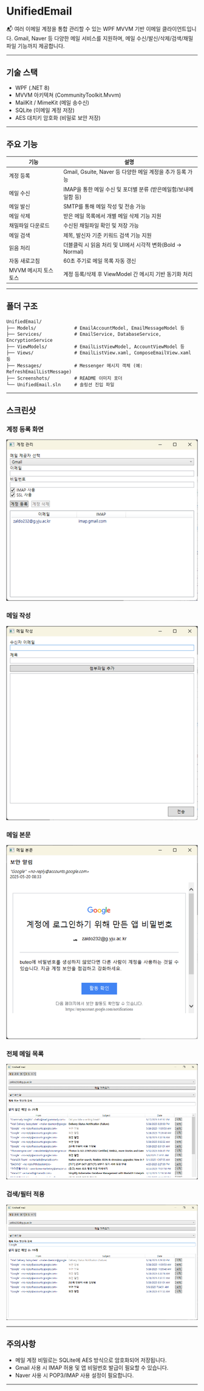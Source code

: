 # UnifiedEmail

📬 여러 이메일 계정을 통합 관리할 수 있는 WPF MVVM 기반 이메일 클라이언트입니다. Gmail, Naver 등 다양한 메일 서비스를 지원하며, 메일 수신/발신/삭제/검색/채밀파일 기능까지 제공합니다.

---

## 기술 스택

* WPF (.NET 8)
* MVVM 아키텍쳐 (CommunityToolkit.Mvvm)
* MailKit / MimeKit (메일 송수신)
* SQLite (이메일 계정 저장)
* AES 대치키 암호화 (비밀로 보안 저장)

---

## 주요 기능

| 기능            | 설명                                         |
| ------------- | ------------------------------------------ |
| 계정 등록         | Gmail, Gsuite, Naver 등 다양한 메일 계정을 추가 등록 가능 |
| 메일 수신         | IMAP을 통한 메일 수신 및 포더별 분류 (받은메일함/보내메일함 등)    |
| 메일 발신         | SMTP를 통해 메일 작성 및 전송 가능                     |
| 메일 삭제         | 받은 메일 목록에서 개별 메일 삭제 기능 지원                  |
| 채밀파일 다운로드     | 수신된 채밀파일 확인 및 저장 가능                        |
| 메일 검색         | 제목, 발신자 기준 키워드 검색 기능 지원                    |
| 읽음 처리         | 더블클릭 시 읽음 처리 및 UI에서 시각적 변화(Bold → Normal)  |
| 자동 새로고침       | 60초 주기로 메일 목록 자동 갱신                        |
| MVVM 메시지 토스토스 | 계정 등록/삭제 후 ViewModel 간 메시지 기반 동기화 처리       |

---

## 폴더 구조

```
UnifiedEmail/
├── Models/              # EmailAccountModel, EmailMessageModel 등
├── Services/            # EmailService, DatabaseService, EncryptionService
├── ViewModels/          # EmailListViewModel, AccountViewModel 등
├── Views/               # EmailListView.xaml, ComposeEmailView.xaml 등
├── Messages/            # Messenger 메시지 객체 (예: RefreshEmailListMessage)
├── Screenshots/         # README 이미지 포더
└── UnifiedEmail.sln     # 솔링션 진입 파일
```

---

## 스크린샷

### 계정 등록 화면

![계정등록](Screenshots/AccountManage.png)

### 메일 작성

![작성](Screenshots/Compose.png)

### 메일 본문

![상세](Screenshots/Detail.png)

### 전체 메일 목록

![목록](Screenshots/EmailList.png)

### 검색/필터 적용

![검색](Screenshots/SearchFilter.png)

---

## 주의사항

* 메일 계정 비밀로는 SQLite에 AES 방식으로 암호화되어 저장됩니다.
* Gmail 사용 시 IMAP 허용 및 앱 비밀번호 발급이 필요할 수 있습니다.
* Naver 사용 시 POP3/IMAP 사용 설정이 필요합니다.

---
